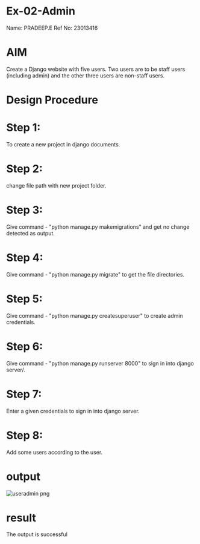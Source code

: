 # Ex-02-Admin
Name: PRADEEP.E
Ref No: 23013416
# AIM
Create a Django website with five users. Two users are to be staff users (including admin) and the other three users are non-staff users.

# Design Procedure
# Step 1: 
To create a new project in django documents.
# Step 2: 
change file path with new project folder.
# Step 3:
Give command - "python manage.py makemigrations" and get no change detected as
output.
# Step 4:
Give command - "python manage.py migrate" to get the file directories.
# Step 5:
Give command - "python manage.py createsuperuser" to create admin credentials.
# Step 6:
Give command - "python manage.py runserver 8000" to sign in into django server/.
# Step 7:
Enter a given credentials to sign in into django server.
# Step 8:
Add some users according to the user.
# output
![useradmin png](https://github.com/pradeeprajeswari/ODD2023-WT-Ex-02-Admin/assets/145743112/cd780077-92ce-4ad7-84eb-7730aef79f16)

# result
The output is successful

